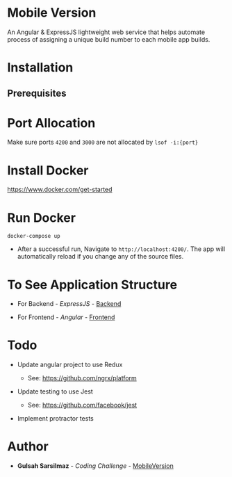# Mobile Version
An Angular & ExpressJS lightweight web service that helps automate process of assigning a unique build number to each mobile app builds.

# Installation

## Prerequisites

# Port Allocation

Make sure ports `4200` and `3000` are not allocated by `lsof -i:{port}`

# Install Docker

https://www.docker.com/get-started

# Run Docker

```
docker-compose up
```
-   After a successful run, Navigate to `http://localhost:4200/`. The app will automatically reload if you change any of the source files.

# To See Application Structure

-   For Backend  - *ExpressJS* - [Backend](https://github.com/gulsahsarsilmaz/mobileversion/tree/master/backend)

-   For Frontend - *Angular* - [Frontend](https://github.com/gulsahsarsilmaz/mobileversion/tree/master/frontend)

# Todo

- Update angular project to use Redux

    -   See: https://github.com/ngrx/platform

-   Update testing to use Jest

    -   See: https://github.com/facebook/jest

-   Implement protractor tests

# Author
* **Gulsah Sarsilmaz** - *Coding Challenge* - [MobileVersion](https://github.com/gulsahsarsilmaz/mobileversion)
